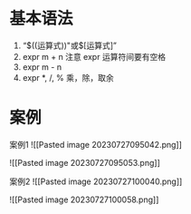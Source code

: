 # 基本语法
1) “\$((运算式))"或$[运算式]” 
2) expr m + n 注意 expr 运算符间要有空格 
3) expr m - n 
4) expr \*, /, % 乘，除，取余

# 案例
案例1
![[Pasted image 20230727095042.png]]

![[Pasted image 20230727095053.png]]

案例2
![[Pasted image 20230727100040.png]]

![[Pasted image 20230727100058.png]]


